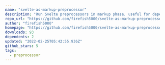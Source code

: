 ```yaml
---
name: "svelte-as-markup-preprocessor"
description: "Run Svelte preprocessors in markup phase, useful for dependencies."
repo_url: "https://github.com/firefish5000/svelte-as-markup-preprocessor"
author: "firefish5000"
homepage: "https://github.com/firefish5000/svelte-as-markup-preprocessor#readme"
downloads: 93
dependents: 2
updated: "2022-02-25T05:42:55.936Z"
github_stars: 5
tags: 
  - preprocessor
---
```

